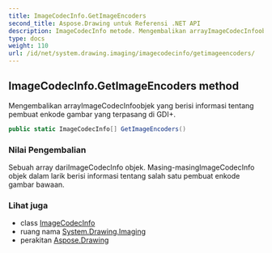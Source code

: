 ```yaml
---
title: ImageCodecInfo.GetImageEncoders
second_title: Aspose.Drawing untuk Referensi .NET API
description: ImageCodecInfo metode. Mengembalikan arrayImageCodecInfoobjek yang berisi informasi tentang pembuat enkode gambar yang terpasang di GDI.
type: docs
weight: 110
url: /id/net/system.drawing.imaging/imagecodecinfo/getimageencoders/
---
```

## ImageCodecInfo.GetImageEncoders method

Mengembalikan arrayImageCodecInfoobjek yang berisi informasi tentang pembuat enkode gambar yang terpasang di GDI+.

```csharp
public static ImageCodecInfo[] GetImageEncoders()
```

### Nilai Pengembalian

Sebuah array dariImageCodecInfo objek. Masing-masingImageCodecInfo objek dalam larik berisi informasi tentang salah satu pembuat enkode gambar bawaan.

### Lihat juga

* class [ImageCodecInfo](../)
* ruang nama [System.Drawing.Imaging](../../imagecodecinfo/)
* perakitan [Aspose.Drawing](../../../)


